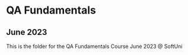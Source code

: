 # QA Fundamentals

## June 2023

This is the folder for the QA Fundamentals Course June 2023 @ SoftUni